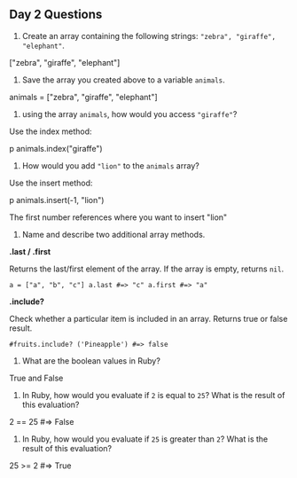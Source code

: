 ## Day 2 Questions

1. Create an array containing the following strings: `"zebra", "giraffe", "elephant"`.

["zebra", "giraffe", "elephant"]

1. Save the array you created above to a variable `animals`.

animals = ["zebra", "giraffe", "elephant"]

1. using the array `animals`, how would you access `"giraffe"`?

Use the index method:

p animals.index("giraffe")

1. How would you add `"lion"` to the `animals` array?

Use the insert method:

p animals.insert(-1, "lion")

The first number references where you want to insert "lion"

1. Name and describe two additional array methods.

**.last / .first**

Returns the last/first element of the array. If the array is empty, returns `nil`.

`a = ["a", "b", "c"]
a.last
#=> "c"
a.first
#=> "a"`

**.include?**

Check whether a particular item is included in an array. Returns true or false result.

`#fruits.include? ('Pineapple') #=> false`

1. What are the boolean values in Ruby?

True and False

1. In Ruby, how would you evaluate if `2` is equal to `25`? What is the result of this evaluation?

2 == 25 #=> False

1. In Ruby, how would you evaluate if `25` is greater than `2`? What is the result of this evaluation?

25 >= 2 #=> True
